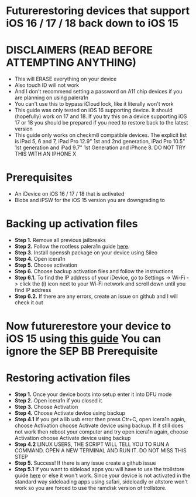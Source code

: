 # Futurerestoring devices that support iOS 16 / 17 / 18 back down to iOS 15
# DISCLAIMERS (READ BEFORE ATTEMPTING ANYTHING)
 - This will ERASE everything on your device
 - Also touch ID will not work
 - And I don't recommend setting a password on A11 chip devices if you are planning on using palera1n
 - You can't use this to bypass iCloud lock, like it literally won't work
 - This guide was only tested on iOS 16 supporting device. It should (hopefully) work on 17 and 18. If you try this on a device supporting iOS 17 or 18 you should be prepared if you need to restore back to the latest version
 - This guide only works on checkm8 compatible devices. The explicit list is iPad 5, 6 and 7, iPad Pro 12.9" 1st and 2nd generation, iPad Pro 10.5" 1st generation and iPad 9.7" 1st Generation and iPhone 8. DO NOT TRY THIS WITH AN IPHONE X
# Prerequisites
 - An iDevice on iOS 16 / 17 / 18 that is activated
 - Blobs and iPSW for the iOS 15 version you are downgrading to

# Backing up activation files
 - **Step 1.** Remove all previous jailbreaks
 - **Step 2.** Follow the rootless palera1n guide [here](https://github.com/hiylx/icera1n/blob/main/Guides/jailbreaking.md).
 - **Step 3.** Install openssh package on your device using Sileo
 - **Step 4.** Open icera1n
 - **Step 5.** Choose activation
 - **Step 6.** Choose backup activation files and follow the instructions
 - **Step 6.1.** To find the IP address of your iDevice, go to Settings -> Wi-Fi -> click the (i) icon next to your Wi-Fi network and scroll down until you find IP address
 - **Step 6.2.** If there are any errors, create an issue on github and I will check it out

# Now futurerestore your device to iOS 15 using [this guide](https://github.com/hiylx/icera1n/blob/main/Guides/futurerestore.md) You can ignore the SEP BB Prerequisite

# Restoring activation files

 - **Step 1.** Once your device boots into setup enter it into DFU mode
 - **Step 2.** Open icera1n if you closed it
 - **Step 3.** Choose Activation
 - **Step 4.** Choose Activate device using backup
 - **Step 4.1** If you get a lib usb error then press Ctr+C, open icera1n again, choose Activation choose Activate device using backup. If it still does not work then reboot your computer and try open icera1n again, choose Activation choose Activate device using backup
 - **Step 4.2** LINUX USERS, THE SCRIPT WILL TELL YOU TO RUN A COMMAND. OPEN A NEW TERMINAL AND RUN IT. DO NOT MISS THIS STEP
 - **Step 5.** Success! If there is any issue create a github issue
 - **Step 5.1** If you want to sideload apps you will have to use the trollstore guide [here](https://github.com/hiylx/icera1n/blob/main/Guides/trollstore.md) or else it won't work. Since your device is not activated in the standard way sideloading apps using safari, sideloadly or altstore won't work so you are forced to use the ramdisk version of trollstore.
